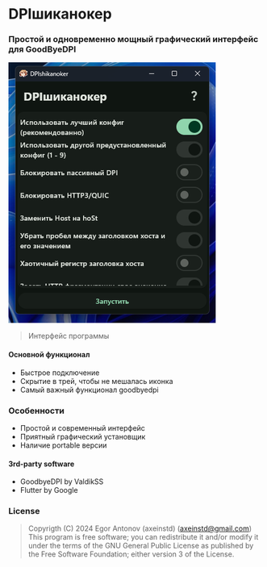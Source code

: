 # DPIшиканокер
### Простой и одновременно мощный графический интерфейс для GoodByeDPI
![alt text](GITHUB/assets/preview.png)
> Интерфейс программы

#### Основной функционал
- Быстрое подключение
- Скрытие в трей, чтобы не мешалась иконка
- Самый важный функционал goodbyedpi

### Особенности
- Простой и современный интерфейс
- Приятный графический установщик
- Наличие portable версии

#### 3rd-party software
- GoodbyeDPI by ValdikSS
- Flutter by Google

### License
> Copyrigth (C) 2024 Egor Antonov (axeinstd) (axeinstd@gmail.com)
This program is free software; you can redistribute it and/or modify it under the terms of the GNU General Public License as published by the Free Software Foundation; either version 3 of the License.
